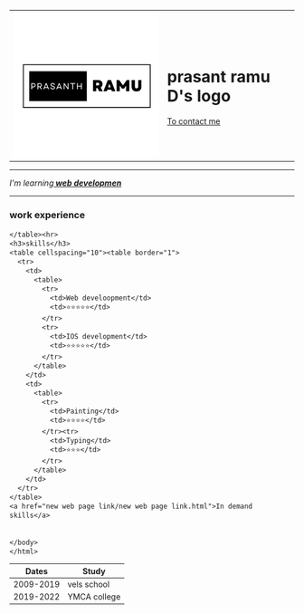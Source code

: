 <!DOCTYPE html>
<html>
  <head>
    <meta charset="utf-8">
  </head>
 <body>
  <table>
    <tr><td>
        <img src="image/prasanth logo.png"><br>
    </td>
    <td>
      <h1>prasant ramu D's logo
      </h1>
      <a href="contact.html">To contact me </a><br></td>
    </tr>
  </table><hr>
     <p><em>I'm learning<strong><a href="https://www.simplilearn.com/java-full-stack-developer-certification-training-course?&utm_source=google&utm_medium=cpc&utm_term=web%20development&utm_content=949673033-137760983270-585187624559&utm_device=c&utm_campaign=Search-TechCluster-SD-FullStack-IN-Main-AllDevice-JGuarantee-adgroup-Scalar-Web-Developement-Exact&gclid=CjwKCAjwtKmaBhBMEiwAyINuwIhjaRXNaLWVA96YTM5itGK8VCVSkF_IMMWsJVwDBJR08z9IhWzYmRoCQ7YQAvD_BwE"> web developmen</a></strong></em></p><hr>
     <h3>work experience</h3>
    <table cellspacing="20">
      <thead>
        <tr>
          <th>Dates</th>
          <th>Study
          </th>
        </tr>
      </thead>
      <tbody>
        <tr>
          <td>2009-2019</td>
          <td>vels school</td>
        </tr>
        <tr>
          <td>2019-2022</td>
        <td>YMCA college</td>
        </tr>
      </tbody>
        
    </table><hr>
    <h3>skills</h3>
    <table cellspacing="10"><table border="1">
      <tr>
        <td>
          <table>
            <tr>
              <td>Web develoopment</td>
              <td>⭐⭐⭐⭐⭐</td>
            </tr>
            <tr>
              <td>IOS development</td>
              <td>⭐⭐⭐⭐⭐</td>
            </tr>
          </table> 
        </td>
        <td>
          <table>
            <tr>
              <td>Painting</td>
              <td>⭐⭐⭐⭐</td>
            </tr><tr>
              <td>Typing</td>
              <td>⭐⭐⭐</td>
            </tr>
          </table>
        </td>
      </tr>
    </table>
    <a href="new web page link/new web page link.html">In demand skills</a>
  
  
    </body>
    </html>
